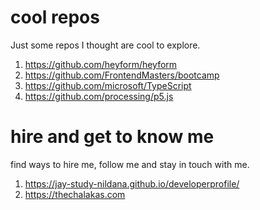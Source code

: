 # cool repos

Just some repos I thought are cool to explore.

1. https://github.com/heyform/heyform
2. https://github.com/FrontendMasters/bootcamp
3. https://github.com/microsoft/TypeScript
4. https://github.com/processing/p5.js

# hire and get to know me

find ways to hire me, follow me and stay in touch with me.

1. https://jay-study-nildana.github.io/developerprofile/
1. https://thechalakas.com

